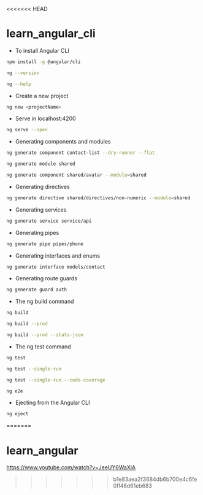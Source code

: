 <<<<<<< HEAD
# learn_angular_cli

- To install Angular CLI 

```bash
npm install -g @angular/cli

ng --version

ng --help
```

- Create a new project

```bash
ng new <projectName> 
```

- Serve in localhost:4200

```bash
ng serve --open
```

- Generating components and modules 

```bash
ng generate component contact-list --dry-runner --flat

ng generate module shared

ng generate component shared/avatar --module=shared
```

- Generating directives 

```bash
ng generate directive shared/directives/non-numeric --module=shared
```

- Generating services

```bash
ng generate service service/api
```

- Generating pipes

```bash
ng generate pipe pipes/phone
```

- Generating interfaces and enums

```bash
ng generate interface models/contact
```

- Generating route guards

```bash
ng generate guard auth
```

- The ng build command 

```bash
ng build

ng build --prod

ng build --prod --stats-json
```


- The ng test command

```bash
ng test 

ng test --single-run

ng test --single-run --code-coverage

ng e2e
```

- Ejecting from the Angular CLI

```bash
ng eject
```
=======
# learn_angular

https://www.youtube.com/watch?v=JeeUY6WaXiA
>>>>>>> b1e83aea2f3684db6b700e4c6fe0ff48d61eb683

